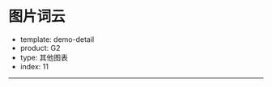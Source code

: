 # 图片词云

- template: demo-detail
- product: G2
- type: 其他图表
- index: 11

----
<script src="https://a.alipayobjects.com/g/datavis/g-cloud/1.0.2/index.js"></script>

<script>
var Util = G2.Util;
var Shape = G2.Shape;

function getTextAttrs(cfg) {
  var textAttrs = Util.mix(true, {}, {
    fillOpacity: cfg.opacity,
    fontSize: cfg.size,
    rotate: cfg.origin._origin.rotate,
    text: cfg.origin._origin.text,
    textAlign: 'center',
    fill: cfg.color,
    textBaseline:'Alphabetic'
  }, cfg.style);
  return textAttrs;
}

// 给point注册一个词云的shape
Shape.registShape('point', 'cloud', {
  drawShape: function(cfg, container) {
    cfg.points = this.parsePoints(cfg.points);
    var attrs = getTextAttrs(cfg);
    // 给容器添加text类型的shape
    // 坐标仍然是原来的坐标
    // 文字样式为通过getTextAttrs方法获取的样式
    var shape = container.addShape('text', {
      attrs: Util.mix(attrs, {
        x: cfg.points[0].x,
        y: cfg.points[0].y
      })
    });
    return shape;
  }
});

$.getJSON('../../static/data/g2pv.json', function(data) {
  data.sort(function(a,b){
    return b.pv-a.pv;
  });
  // 获取数据的最大值和最小值
  var max = data[0].pv;
  var min = data[data.length-1].pv;
  // 构造一个词云布局对象
  var layout = new Cloud({
    // 传入数据源
    words: data,
    // 设定宽高（默认为500*500）
    width : 500,
    height : 500,
    // 设定文字大小配置函数(默认为12-40px的随机大小)
    size: function(words){
      // 将pv映射到canvas可绘制的size范围14-100(canvas默认最小文字为12px)
      return ((words.pv - min)/(max - min)) * (60 - 12) + 12;
    },
    // 设定文字内容
    text: function(words){
      // 将网址处理成用'.'分隔开的第一个字符串
      var index = words.site.indexOf('.');
      var text = words.site;
      if(index > 0 && index < words.site.length){
        text = words.site.substr(0,index);
        // 当字符串是'www'时获取下一个
        if(text === 'www'){
          text = words.site.substr(index + 1);
          index = text.indexOf('.');
          text = text.substr(0,index);
        }
        // 当字符串是数字时获取整个网址
        if(/^[0-9]*$/g.test(text)) {
          var text = words.site;
        }
      }
      return text;
    }
  });
  var imageURL = 'https://zos.alipayobjects.com/rmsportal/EEFqYWuloqIHRnh.jpg';
  // 引入图片
  layout.image(imageURL,function(imageCloud){
    // 执行词云布局函数，并在回调函数中调用G2对结果进行绘制
    imageCloud.exec(function(texts){
      var chart = new G2.Chart({
        id : 'c1',
        // 当配置了边距时，canvas的宽高等于布局宽高加上边距
        width : 1000,
        height : 500,
        plotCfg : {
          margin : [0, 250, 0, 250]
        }
      });
      chart.legend(false);
      chart.source(texts);
      chart.axis(false);
      chart.tooltip({
        title:false
      });
      // 将词云坐标系调整为G2的坐标系
      chart.coord().reflect();
      // 绘制点图，在x*y的坐标点绘制自定义的词云shape，颜色根据text字段进行映射，大小根据size字段的真实值进行映射，文字样式配置为词云布局返回的样式，tooltip显示site*pv两个字段的内容
      chart.point().position('x*y').color('text').size('size',function(size){
        return size;
        }).shape('cloud').style({
          fontStyle: texts[0].style,
          fontFamily: texts[0].font,
          fontWeight: texts[0].weight
        }).tooltip('site*pv');
      chart.render();
    });
  });
});

</script>
